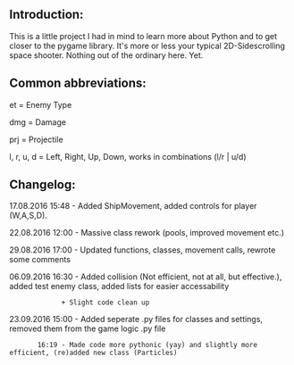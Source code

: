 ## Introduction:

This is a little project I had in mind to learn more about Python and to get closer to the pygame library.
It's more or less your typical 2D-Sidescrolling space shooter. Nothing out of the ordinary here. Yet.

## Common abbreviations:

et = Enemy Type

dmg = Damage

prj = Projectile

l, r, u, d = Left, Right, Up, Down, works in combinations (l/r | u/d)

## Changelog:

17.08.2016 15:48 - Added ShipMovement, added controls for player (W,A,S,D).

22.08.2016 12:00 - Massive class rework (pools, improved movement etc.)

29.08.2016 17:00 - Updated functions, classes, movement calls, rewrote some comments

06.09.2016 16:30 - Added collision (Not efficient, not at all, but effective.), added test enemy class, added lists for easier accessability

                 + Slight code clean up
				 
23.09.2016 15:00 - Added seperate .py files for classes and settings, removed them from the game logic .py file

           16:19 - Made code more pythonic (yay) and slightly more efficient, (re)added new class (Particles)
		   